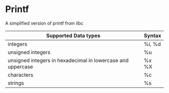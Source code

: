 # Printf
A simplified version of printf from libc

| Supported Data types| Syntax |
|---------------------|---|
|integers| %i, %d|
|unsigned integers | %u |
|unsigned integers in hexadecimal in lowercase and uppercase| %x %X |
|characters | %c|
|strings| %s|
